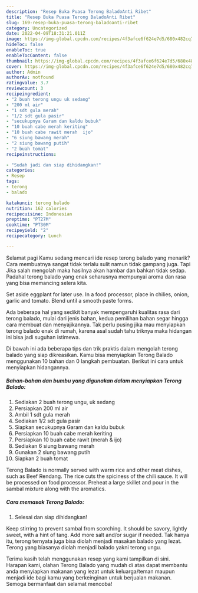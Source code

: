 ```yaml
---
description: "Resep Buka Puasa Terong BaladoAnti Ribet"
title: "Resep Buka Puasa Terong BaladoAnti Ribet"
slug: 169-resep-buka-puasa-terong-baladoanti-ribet
category: Uncategorized
date: 2022-04-09T18:31:21.011Z
image: https://img-global.cpcdn.com/recipes/4f3afce6f624e7d5/680x482cq70/terong-balado-foto-resep-utama.jpg
hideToc: false
enableToc: true
enableTocContent: false
thumbnail: https://img-global.cpcdn.com/recipes/4f3afce6f624e7d5/680x482cq70/terong-balado-foto-resep-utama.jpg
cover: https://img-global.cpcdn.com/recipes/4f3afce6f624e7d5/680x482cq70/terong-balado-foto-resep-utama.jpg
author: Admin
authorAv: notfound
ratingvalue: 3.7
reviewcount: 3
recipeingredient:
- "2 buah terong ungu uk sedang"
- "200 ml air"
- "1 sdt gula merah"
- "1/2 sdt gula pasir"
- "secukupnya Garam dan kaldu bubuk"
- "10 buah cabe merah keriting"
- "10 buah cabe rawit merah  ijo"
- "6 siung bawang merah"
- "2 siung bawang putih"
- "2 buah tomat"
recipeinstructions:

- "Sudah jadi dan siap dihidangkan!"
categories:
- Resep
tags:
- terong
- balado

katakunci: terong balado 
nutrition: 162 calories
recipecuisine: Indonesian
preptime: "PT27M"
cooktime: "PT30M"
recipeyield: "2"
recipecategory: Lunch

---
```



Selamat pagi Kamu sedang mencari ide resep terong balado yang menarik? Cara membuatnya sangat tidak terlalu sulit namun tidak gampang juga. Tapi Jika salah mengolah maka hasilnya akan hambar dan bahkan tidak sedap. Padahal terong balado yang enak seharusnya mempunyai aroma dan rasa yang bisa memancing selera kita.


Set aside eggplant for later use. In a food processor, place in chilies, onion, garlic and tomato. Blend until a smooth paste forms.

Ada beberapa hal yang sedikit banyak mempengaruhi kualitas rasa dari terong balado, mulai dari jenis bahan, kedua pemilihan bahan segar hingga cara membuat dan menyajikannya. Tak perlu pusing jika mau menyiapkan terong balado enak di rumah, karena asal sudah tahu triknya maka hidangan ini bisa jadi suguhan istimewa.


Di bawah ini ada beberapa tips dan trik praktis dalam mengolah terong balado yang siap dikreasikan. Kamu bisa menyiapkan Terong Balado menggunakan 10 bahan dan 0 langkah pembuatan. Berikut ini cara untuk menyiapkan hidangannya.

<!--inarticleads1-->

##### Bahan-bahan dan bumbu yang digunakan dalam menyiapkan Terong Balado:

1. Sediakan 2 buah terong ungu, uk sedang
1. Persiapkan 200 ml air
1. Ambil 1 sdt gula merah
1. Sediakan 1/2 sdt gula pasir
1. Siapkan secukupnya Garam dan kaldu bubuk
1. Persiapkan 10 buah cabe merah keriting
1. Persiapkan 10 buah cabe rawit (merah &amp; ijo)
1. Sediakan 6 siung bawang merah
1. Gunakan 2 siung bawang putih
1. Siapkan 2 buah tomat


Terong Balado is normally served with warm rice and other meat dishes, such as Beef Rendang. The rice cuts the spiciness of the chili sauce. It will be processed on food processor. Preheat a large skillet and pour in the sambal mixture along with the aromatics. 

<!--inarticleads2-->

##### Cara memasak Terong Balado:


1. Selesai dan siap dihidangkan!

Keep stirring to prevent sambal from scorching. It should be savory, lightly sweet, with a hint of tang. Add more salt and/or sugar if needed. Tak hanya itu, terong ternyata juga bisa diolah menjadi masakan balado yang lezat. Terong yang biasanya diolah menjadi balado yakni terong ungu. 

Terima kasih telah menggunakan resep yang kami tampilkan di sini. Harapan kami, olahan Terong Balado yang mudah di atas dapat membantu anda menyiapkan makanan yang lezat untuk keluarga/teman maupun menjadi ide bagi kamu yang berkeinginan untuk berjualan makanan. Semoga bermanfaat dan selamat mencoba!
